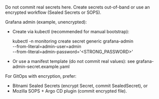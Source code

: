 Do not commit real secrets here. Create secrets out-of-band or use an encrypted workflow (Sealed Secrets or SOPS).

Grafana admin (example, unencrypted):

- Create via kubectl (recommended for manual bootstrap):

  kubectl -n monitoring create secret generic grafana-admin \
    --from-literal=admin-user=admin \
    --from-literal=admin-password='<STRONG_PASSWORD>'

- Or use a manifest template (do not commit real values): see grafana-admin-secret.example.yaml

For GitOps with encryption, prefer:
- Bitnami Sealed Secrets (encrypt Secret, commit SealedSecret), or
- Mozilla SOPS + Argo CD plugin (commit encrypted file).

